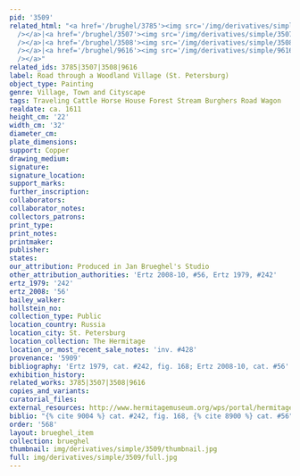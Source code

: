 ```yaml
---
pid: '3509'
related_html: "<a href='/brughel/3785'><img src='/img/derivatives/simple/3785/thumbnail.jpg'
  /></a>|<a href='/brughel/3507'><img src='/img/derivatives/simple/3507/thumbnail.jpg'
  /></a>|<a href='/brughel/3508'><img src='/img/derivatives/simple/3508/thumbnail.jpg'
  /></a>|<a href='/brughel/9616'><img src='/img/derivatives/simple/9616/thumbnail.jpg'
  /></a>"
related_ids: 3785|3507|3508|9616
label: Road through a Woodland Village (St. Petersburg)
object_type: Painting
genre: Village, Town and Cityscape
tags: Traveling Cattle Horse House Forest Stream Burghers Road Wagon
realdate: ca. 1611
height_cm: '22'
width_cm: '32'
diameter_cm: 
plate_dimensions: 
support: Copper
drawing_medium: 
signature: 
signature_location: 
support_marks: 
further_inscription: 
collaborators: 
collaborator_notes: 
collectors_patrons: 
print_type: 
print_notes: 
printmaker: 
publisher: 
states: 
our_attribution: Produced in Jan Brueghel's Studio
other_attribution_authorities: 'Ertz 2008-10, #56, Ertz 1979, #242'
ertz_1979: '242'
ertz_2008: '56'
bailey_walker: 
hollstein_no: 
collection_type: Public
location_country: Russia
location_city: St. Petersburg
location_collection: The Hermitage
location_or_most_recent_sale_notes: 'inv. #428'
provenance: '5909'
bibliography: 'Ertz 1979, cat. #242, fig. 168; Ertz 2008-10, cat. #56'
exhibition_history: 
related_works: 3785|3507|3508|9616
copies_and_variants: 
curatorial_files: 
external_resources: http://www.hermitagemuseum.org/wps/portal/hermitage/digital-collection/01.+Paintings/48127/?lng=en
biblio: "{% cite 9004 %} cat. #242, fig. 168, {% cite 8900 %} cat. #56"
order: '568'
layout: brueghel_item
collection: brueghel
thumbnail: img/derivatives/simple/3509/thumbnail.jpg
full: img/derivatives/simple/3509/full.jpg
---
```


